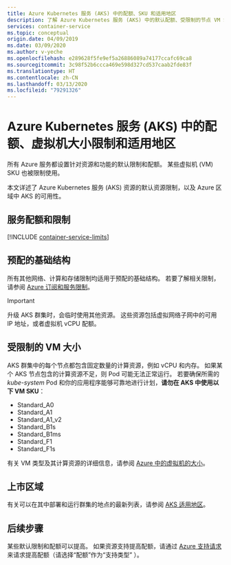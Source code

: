 ```yaml
---
title: Azure Kubernetes 服务 (AKS) 中的配额、SKU 和适用地区
description: 了解 Azure Kubernetes 服务 (AKS) 中的默认配额、受限制的节点 VM SKU 大小和适用地区。
services: container-service
ms.topic: conceptual
origin.date: 04/09/2019
ms.date: 03/09/2020
ms.author: v-yeche
ms.openlocfilehash: e289628f5fe9ef5a26886089a74177ccafc69ca8
ms.sourcegitcommit: 3c98f52b6ccca469e598d327cd537caab2fde83f
ms.translationtype: HT
ms.contentlocale: zh-CN
ms.lasthandoff: 03/13/2020
ms.locfileid: "79291326"
---
```

# <a name="quotas-virtual-machine-size-restrictions-and-region-availability-in-azure-kubernetes-service-aks"></a>Azure Kubernetes 服务 (AKS) 中的配额、虚拟机大小限制和适用地区

所有 Azure 服务都设置针对资源和功能的默认限制和配额。 某些虚拟机 (VM) SKU 也被限制使用。

本文详述了 Azure Kubernetes 服务 (AKS) 资源的默认资源限制，以及 Azure 区域中 AKS 的可用性。

## <a name="service-quotas-and-limits"></a>服务配额和限制

[!INCLUDE [container-service-limits](../../includes/container-service-limits.md)]

## <a name="provisioned-infrastructure"></a>预配的基础结构

所有其他网络、计算和存储限制均适用于预配的基础结构。 若要了解相关限制，请参阅 [Azure 订阅和服务限制](../azure-resource-manager/management/azure-subscription-service-limits.md)。

> [!IMPORTANT]
> 升级 AKS 群集时，会临时使用其他资源。 这些资源包括虚拟网络子网中的可用 IP 地址，或者虚拟机 vCPU 配额。

<!--Not Available on  If you use Windows Server containers (currently in preview in AKS)-->
<!--Not Available on  WINDOWS UPDATE [Upgrade a node pool in AKS][nodepool-upgrade]-->

## <a name="restricted-vm-sizes"></a>受限制的 VM 大小

AKS 群集中的每个节点都包含固定数量的计算资源，例如 vCPU 和内存。 如果某个 AKS 节点包含的计算资源不足，则 Pod 可能无法正常运行。 若要确保所需的 *kube-system* Pod 和你的应用程序能够可靠地进行计划，**请勿在 AKS 中使用以下 VM SKU**：

- Standard_A0
- Standard_A1
- Standard_A1_v2
- Standard_B1s
- Standard_B1ms
- Standard_F1
- Standard_F1s

有关 VM 类型及其计算资源的详细信息，请参阅 [Azure 中的虚拟机的大小][vm-skus]。

## <a name="region-availability"></a>上市区域

有关可以在其中部署和运行群集的地点的最新列表，请参阅 [AKS 适用地区][region-availability]。

## <a name="next-steps"></a>后续步骤

<!--MOONCAKE: CORRECT ON Support Type with Quota-->

某些默认限制和配额可以提高。 如果资源支持提高配额，请通过 [Azure 支持请求][azure-support]来请求提高配额（请选择“配额”作为“支持类型”   ）。

<!--MOONCAKE: CORRECT ON Support Type with Quota-->

<!-- LINKS - External -->

[azure-support]: https://support.azure.cn/support/support-azure/
[region-availability]: https://azure.microsoft.com/global-infrastructure/services/?products=kubernetes-service&regions=china-non-regional,china-east,china-east-2,china-north,china-north-2

<!-- LINKS - Internal -->

[vm-skus]: ../virtual-machines/linux/sizes.md
[nodepool-upgrade]: use-multiple-node-pools.md#upgrade-a-node-pool

<!-- Update_Description: update meta properties, wording update, update link -->